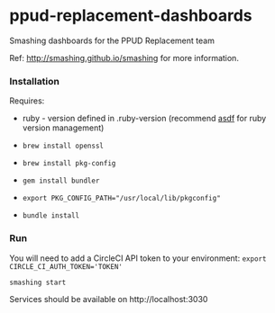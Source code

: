 # ppud-replacement-dashboards

Smashing dashboards for the PPUD Replacement team

Ref: http://smashing.github.io/smashing for more information.


### Installation

Requires:
* ruby - version defined in .ruby-version (recommend [asdf](https://github.com/asdf-vm/asdf) for ruby version management)

* `brew install openssl`
* `brew install pkg-config`
* `gem install bundler`
* `export PKG_CONFIG_PATH="/usr/local/lib/pkgconfig"`
* `bundle install`

### Run

You will need to add a CircleCI API token to your environment:
`export CIRCLE_CI_AUTH_TOKEN='TOKEN'`

`smashing start`

Services should be available on http://localhost:3030
